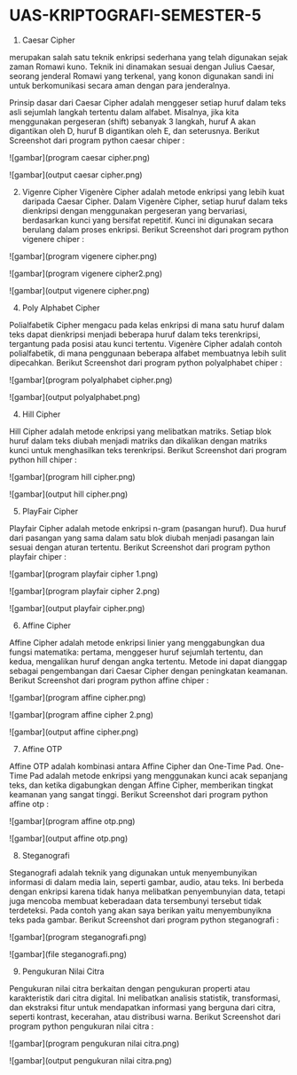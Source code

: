 # UAS-KRIPTOGRAFI-SEMESTER-5

1. Caesar Cipher

merupakan salah satu teknik enkripsi sederhana yang telah digunakan sejak zaman Romawi kuno. Teknik ini dinamakan sesuai dengan Julius Caesar, seorang jenderal Romawi yang terkenal, yang konon digunakan sandi ini untuk berkomunikasi secara aman dengan para jenderalnya.

Prinsip dasar dari Caesar Cipher adalah menggeser setiap huruf dalam teks asli sejumlah langkah tertentu dalam alfabet. Misalnya, jika kita menggunakan pergeseran (shift) sebanyak 3 langkah, huruf A akan digantikan oleh D, huruf B digantikan oleh E, dan seterusnya.
Berikut Screenshot dari program python caesar chiper :

![gambar](program caesar cipher.png)

![gambar](output caesar cipher.png)

2. Vigenre Cipher
Vigenère Cipher adalah metode enkripsi yang lebih kuat daripada Caesar Cipher. Dalam Vigenère Cipher, setiap huruf dalam teks dienkripsi dengan menggunakan pergeseran yang bervariasi, berdasarkan kunci yang bersifat repetitif. Kunci ini digunakan secara berulang dalam proses enkripsi.
Berikut Screenshot dari program python vigenere chiper :

![gambar](program vigenere cipher.png)

![gambar](program vigenere cipher2.png)


![gambar](output vigenere cipher.png)

4. Poly Alphabet Cipher

Polialfabetik Cipher mengacu pada kelas enkripsi di mana satu huruf dalam teks dapat dienkripsi menjadi beberapa huruf dalam teks terenkripsi, tergantung pada posisi atau kunci tertentu. Vigenère Cipher adalah contoh polialfabetik, di mana penggunaan beberapa alfabet membuatnya lebih sulit dipecahkan.
Berikut Screenshot dari program python polyalphabet chiper :

![gambar](program polyalphabet cipher.png)


![gambar](output polyalphabet.png)

4. Hill Cipher

Hill Cipher adalah metode enkripsi yang melibatkan matriks. Setiap blok huruf dalam teks diubah menjadi matriks dan dikalikan dengan matriks kunci untuk menghasilkan teks terenkripsi.
Berikut Screenshot dari program python hill chiper :

![gambar](program hill cipher.png)


![gambar](output hill cipher.png)

5. PlayFair Cipher

Playfair Cipher adalah metode enkripsi n-gram (pasangan huruf). Dua huruf dari pasangan yang sama dalam satu blok diubah menjadi pasangan lain sesuai dengan aturan tertentu. 
Berikut Screenshot dari program python playfair chiper :

![gambar](program playfair cipher 1.png)

![gambar](program playfair cipher 2.png)


![gambar](output playfair cipher.png)

6. Affine Cipher

Affine Cipher adalah metode enkripsi linier yang menggabungkan dua fungsi matematika: pertama, menggeser huruf sejumlah tertentu, dan kedua, mengalikan huruf dengan angka tertentu. Metode ini dapat dianggap sebagai pengembangan dari Caesar Cipher dengan peningkatan keamanan.
Berikut Screenshot dari program python affine chiper :

![gambar](program affine cipher.png)

![gambar](program affine cipher 2.png)


![gambar](output affine cipher.png)

7. Affine OTP

Affine OTP adalah kombinasi antara Affine Cipher dan One-Time Pad. One-Time Pad adalah metode enkripsi yang menggunakan kunci acak sepanjang teks, dan ketika digabungkan dengan Affine Cipher, memberikan tingkat keamanan yang sangat tinggi.
Berikut Screenshot dari program python affine otp :

![gambar](program affine otp.png)


![gambar](output affine otp.png)

8. Steganografi

Steganografi adalah teknik yang digunakan untuk menyembunyikan informasi di dalam media lain, seperti gambar, audio, atau teks. Ini berbeda dengan enkripsi karena tidak hanya melibatkan penyembunyian data, tetapi juga mencoba membuat keberadaan data tersembunyi tersebut tidak terdeteksi. Pada contoh yang akan saya berikan yaitu menyembunyikna teks pada gambar.
Berikut Screenshot dari program python steganografi :

![gambar](program steganografi.png)


![gambar](file steganografi.png)

9. Pengukuran Nilai Citra

Pengukuran nilai citra berkaitan dengan pengukuran properti atau karakteristik dari citra digital. Ini melibatkan analisis statistik, transformasi, dan ekstraksi fitur untuk mendapatkan informasi yang berguna dari citra, seperti kontrast, kecerahan, atau distribusi warna.
Berikut Screenshot dari program python pengukuran nilai citra :

![gambar](program pengukuran nilai citra.png)

![gambar](output pengukuran nilai citra.png)

